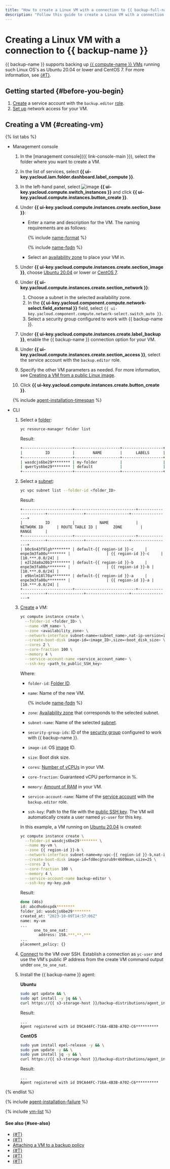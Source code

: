 ```yaml
---
title: "How to create a Linux VM with a connection to {{ backup-full-name }}"
description: "Follow this guide to create a Linux VM with a connection to {{ backup-name }}."
---
```


# Creating a Linux VM with a connection to {{ backup-name }}

{{ backup-name }} supports backing up [{{ compute-name }} VMs](../../compute/concepts/vm.md) running such Linux OS's as Ubuntu 20.04 or lower and CentOS 7. For more information, see [{#T}](../concepts/vm-connection.md#os).

## Getting started {#before-you-begin}

1. [Create](../../iam/operations/sa/create.md) a service account with the `backup.editor` [role](../../iam/concepts/access-control/roles.md#backup-editor).
1. [Set up](../concepts/vm-connection.md#vm-network-access) network access for your VM.

## Creating a VM {#creating-vm}

{% list tabs %}

- Management console

   1. In the [management console]({{ link-console-main }}), select the folder where you want to create a VM.
   1. In the list of services, select **{{ ui-key.yacloud.iam.folder.dashboard.label_compute }}**.
   1. In the left-hand panel, select ![image](../../_assets/compute/vm-pic.svg) **{{ ui-key.yacloud.compute.switch_instances }}** and click **{{ ui-key.yacloud.compute.instances.button_create }}**.
   1. Under **{{ ui-key.yacloud.compute.instances.create.section_base }}**:
      * Enter a name and description for the VM. The naming requirements are as follows:

        {% include [name-format](../../_includes/name-format.md) %}

        {% include [name-fqdn](../../_includes/compute/name-fqdn.md) %}

      * Select an [availability zone](../../overview/concepts/geo-scope.md) to place your VM in.

   1. Under **{{ ui-key.yacloud.compute.instances.create.section_image }}**, choose [Ubuntu 20.04](/marketplace/products/yc/ubuntu-20-04-lts) or lower or [CentOS 7](/marketplace/products/yc/centos-7).
   1. Under **{{ ui-key.yacloud.compute.instances.create.section_network }}**:
      1. Choose a subnet in the selected availability zone.
      1. In the **{{ ui-key.yacloud.component.compute.network-select.field_external }}** field, select `{{ ui-key.yacloud.component.compute.network-select.switch_auto }}`.
      1. Select a security group configured to work with {{ backup-name }}.
   1. Under **{{ ui-key.yacloud.compute.instances.create.label_backup }}**, enable the {{ backup-name }} connection option for your VM.
   1. Under **{{ ui-key.yacloud.compute.instances.create.section_access }}**, select the service account with the `backup.editor` role.
   1. Specify the other VM parameters as needed. For more information, see [Creating a VM from a public Linux image](../../compute/operations/vm-create/create-linux-vm).
   1. Click **{{ ui-key.yacloud.compute.instances.create.button_create }}**.

   {% include [agent-installation-timespan](../../_includes/backup/agent-installation-timespan.md) %}

- CLI

   1. Select a [folder](../../resource-manager/concepts/resources-hierarchy.md#folder):

      ```bash
      yc resource-manager folder list
      ```

      Result:

      ```bash
      +----------------------+--------------------+------------------+--------+
      |          ID          |        NAME        |      LABELS      | STATUS |
      +----------------------+--------------------+------------------+--------+
      | wasdcjs6be29******** | my-folder          |                  | ACTIVE |
      | qwertys6be29******** | default            |                  | ACTIVE |
      +----------------------+--------------------+------------------+--------+
      ```

   1. Select a [subnet](../../vpc/concepts/network.md#subnet):

      ```bash
      yc vpc subnet list --folder-id <folder_ID>
      ```

      Result:

      ```text
      +----------------------+---------------------------+----------------------+----------------+-------------------+-----------------+
      |          ID          |           NAME            |      NETWORK ID      | ROUTE TABLE ID |       ZONE        |      RANGE      |
      +----------------------+---------------------------+----------------------+----------------+-------------------+-----------------+
      | b0c6n43f9lgh******** | default-{{ region-id }}-c     | enpe3m3fa00u******** |                | {{ region-id }}-c     | [10.***.0.0/24] |
      | e2l2da8a20b3******** | default-{{ region-id }}-b     | enpe3m3fa00u******** |                | {{ region-id }}-b | [10.***.0.0/24] |
      | e9bnlm18l70a******** | default-{{ region-id }}-a     | enpe3m3fa00u******** |                | {{ region-id }}-a | [10.***.0.0/24] |
      +----------------------+---------------------------+----------------------+----------------+-------------------+-----------------+
      ```

   1. [Create](../../compute/operations/vm-create/create-linux-vm.md) a VM:

      ```bash
      yc compute instance create \
        --folder-id <folder_ID> \
        --name <VM_name> \
        --zone <availability_zone> \
        --network-interface subnet-name=<subnet_name>,nat-ip-version=ipv4,security-group-ids=<security_group_ID> \
        --create-boot-disk image-id=<image_ID>,size=<boot_disk_size> \
        --cores 2 \
        --core-fraction 100 \
        --memory 4 \
        --service-account-name <service_account_name> \
        --ssh-key <path_to_public_SSH_key>
      ```

      Where:
      * `folder-id`: [Folder ID](../../resource-manager/operations/folder/get-id.md).
      * `name`: Name of the new VM.

         {% include [name-fqdn](../../_includes/compute/name-fqdn.md) %}

      * `zone`: [Availability zone](../../overview/concepts/geo-scope.md) that corresponds to the selected subnet.
      * `subnet-name`: Name of the selected [subnet](../../vpc/concepts/network.md#subnet).
      * `security-group-ids`: ID of the [security group](../../vpc/concepts/security-groups.md) configured to work with {{ backup-name }}.
      * `image-id`: OS [image](../../compute/concepts/image.md) ID.
      * `size`: Boot disk size.
      * `cores`: [Number of vCPUs](../../compute/concepts/vm.md) in your VM.
      * `core-fraction`: Guaranteed vCPU performance in %.
      * `memory`: [Amount of RAM](../../compute/concepts/vm.md) in your VM.
      * `service-account-name`: Name of the [service account](../../iam/concepts/users/service-accounts.md) with the `backup.editor` role.
      * `ssh-key`: Path to the file with the [public SSH key](../../compute/operations/vm-connect/ssh.md#creating-ssh-keys). The VM will automatically create a user named `yc-user` for this key.

      In this example, a VM running on [Ubuntu 20.04](https://cloud.yandex.ru/marketplace/products/yc/ubuntu-20-04-lts) is created:

      ```bash
      yc compute instance create \
        --folder-id wasdcjs6be29******** \
        --name my-vm \
        --zone {{ region-id }}-b \
        --network-interface subnet-name=my-vpc-{{ region-id }}-b,nat-ip-version=ipv4,security-group-ids=abcd3570sbqg******** \
        --create-boot-disk image-id=fd8ecgtorub9r4609man,size=25 \
        --cores 2 \
        --core-fraction 100 \
        --memory 4 \
        --service-account-name backup-editor \
        --ssh-key my-key.pub
      ```

      Result:

      ```bash
      done (46s)
      id: abcdho6nspdk********
      folder_id: wasdcjs6be29********
      created_at: "2023-10-09T14:57:06Z"
      name: my-vm
      ...
            one_to_one_nat:
              address: 158.***.**.***
      ...
      placement_policy: {}
      ```

   1. [Connect](../../compute/operations/vm-connect/ssh.md#vm-connect) to the VM over SSH. Establish a connection as `yc-user` and use the VM's public IP address from the create VM command output under `one_to_one_nat`.
   1. Install the {{ backup-name }} agent:

      **Ubuntu**

      ```bash
      sudo apt update && \
      sudo apt install -y jq && \
      curl https://{{ s3-storage-host }}/backup-distributions/agent_installer.sh | sudo bash
      ```

      Result:

      ```text
      ...
      Agent registered with id D9CA44FC-716A-4B3B-A702-C6**********
      ```

      **CentOS**

      ```bash
      sudo yum install epel-release -y && \
      sudo yum update -y && \
      sudo yum install jq -y && \
      curl https://{{ s3-storage-host }}/backup-distributions/agent_installer.sh | sudo bash
      ```

      Result:

      ```text
      ...
      Agent registered with id D9CA44FC-716A-4B3B-A702-C6**********
      ```

{% endlist %}

{% include [agent-installation-failure](../../_includes/backup/agent-installation-failure.md) %}

{% include [vm-list](../../_includes/backup/vm-list.md) %}

#### See also {#see-also}

* [{#T}](connect-vm-windows.md)
* [{#T}](connect-vm-linux.md)
* [Attaching a VM to a backup policy](./policy-vm/update.md#update-vm-list)
* [{#T}](./backup-vm/recover.md)
* [{#T}](./backup-vm/delete.md)
* [{#T}](./policy-vm/create.md)
